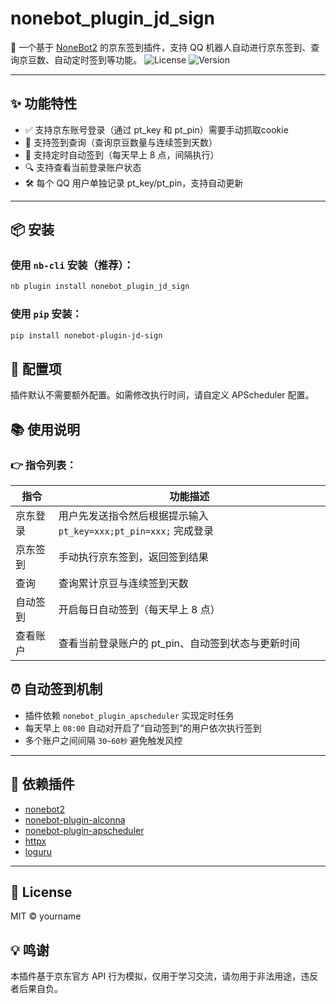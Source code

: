 # nonebot_plugin_jd_sign

🎁 一个基于 [NoneBot2](https://nonebot.dev/) 的京东签到插件，支持 QQ 机器人自动进行京东签到、查询京豆数、自动定时签到等功能。
![License](https://img.shields.io/github/license/Darker718/nonebot_plugin_jd_sign/master/LICENSE)
![Version](https://img.shields.io/pypi/v/nonebot-plugin-jd-sign?color=blue)

---

## ✨ 功能特性

- ✅ 支持京东账号登录（通过 pt_key 和 pt_pin）需要手动抓取cookie
- 🧾 支持签到查询（查询京豆数量与连续签到天数）
- 🔁 支持定时自动签到（每天早上 8 点，间隔执行）
- 🔍 支持查看当前登录账户状态
- 🛠️ 每个 QQ 用户单独记录 pt_key/pt_pin，支持自动更新

---

## 📦 安装

### 使用 `nb-cli` 安装（推荐）：

```bash
nb plugin install nonebot_plugin_jd_sign
```
### 使用 `pip` 安装：

```bash
pip install nonebot-plugin-jd-sign
```
## 🔧 配置项

插件默认不需要额外配置。如需修改执行时间，请自定义 APScheduler 配置。

## 📚 使用说明

### 👉 指令列表：

| 指令     | 功能描述                                                     |
| -------- | ------------------------------------------------------------ |
| 京东登录 | 用户先发送指令然后根据提示输入 `pt_key=xxx;pt_pin=xxx;` 完成登录 |
| 京东签到 | 手动执行京东签到，返回签到结果                               |
| 查询     | 查询累计京豆与连续签到天数                                   |
| 自动签到 | 开启每日自动签到（每天早上 8 点）                            |
| 查看账户 | 查看当前登录账户的 pt_pin、自动签到状态与更新时间            |

## ⏰ 自动签到机制

- 插件依赖 `nonebot_plugin_apscheduler` 实现定时任务
- 每天早上 `08:00` 自动对开启了“自动签到”的用户依次执行签到
- 多个账户之间间隔 `30~60秒` 避免触发风控

------

## 🔧 依赖插件

- [nonebot2](https://github.com/nonebot/nonebot2)
- [nonebot-plugin-alconna](https://github.com/nonebot/plugin-alconna)
- [nonebot-plugin-apscheduler](https://github.com/nonebot/plugin-apscheduler)
- [httpx](https://www.python-httpx.org/)
- [loguru](https://github.com/Delgan/loguru)

------

## 📄 License

MIT © yourname

## 💡 鸣谢

本插件基于京东官方 API 行为模拟，仅用于学习交流，请勿用于非法用途，违反者后果自负。
